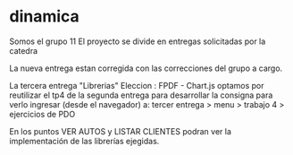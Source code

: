 # dinamica
Somos el grupo 11
El proyecto se divide en entregas solicitadas por la catedra

La nueva entrega estan corregida con las correcciones
del grupo a cargo.

La tercera entrega "Librerias" 
Eleccion : FPDF - Chart.js
optamos por reutilizar el tp4 de la segunda entrega para desarrollar la consigna 
para verlo ingresar (desde el navegador) a:
tercer entrega > menu > trabajo 4 > ejercicios de PDO

En los puntos VER AUTOS y LISTAR CLIENTES podran ver la implementación de las librerías ejegidas.

